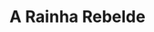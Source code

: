 ---
Numero: 58
title: A Rainha Rebelde
Autor: L Sprague de Camp
Co-autor: 
Ano-de-Publicacao: 1960
Titulo-original: Rogue Queen
Tradutor: Mário-Henrique Leiria
Co-tradutor: 
Ano-de-edicao: 1951
alias: L-Sprague-de-Camp
Autor2-alias: 
Tradutor1-alias: Mario-Henrique-Leiria
Tradutor2-alias: 
Titulo-link: 58-A-Rainha-Rebelde
Capa: Lima de Freitas
pags: 205
Capa-link: Lima-de-Freitas
---